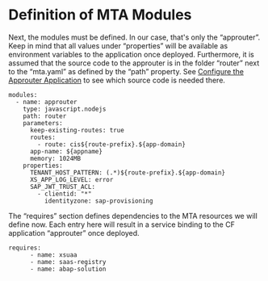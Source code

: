 <!-- loioaf521ff55a3e4fd99733ae877446093d -->

# Definition of MTA Modules

Next, the modules must be defined. In our case, that's only the “approuter”. Keep in mind that all values under “properties” will be available as environment variables to the application once deployed. Furthermore, it is assumed that the source code to the approuter is in the folder “router” next to the “mta.yaml” as defined by the “path” property. See [Configure the Approuter Application](Configure_the_Approuter_Application_3725815.md) to see which source code is needed there.

```
modules:
  - name: approuter
    type: javascript.nodejs
    path: router
    parameters:
      keep-existing-routes: true
      routes:
        - route: cis${route-prefix}.${app-domain}
      app-name: ${appname}
      memory: 1024MB
    properties:
      TENANT_HOST_PATTERN: (.*)${route-prefix}.${app-domain}
      XS_APP_LOG_LEVEL: error
      SAP_JWT_TRUST_ACL:
        - clientid: "*"
          identityzone: sap-provisioning

```

The “requires” section defines dependencies to the MTA resources we will define now. Each entry here will result in a service binding to the CF application “approuter” once deployed.

```
requires:
      - name: xsuaa
      - name: saas-registry
      - name: abap-solution

```

